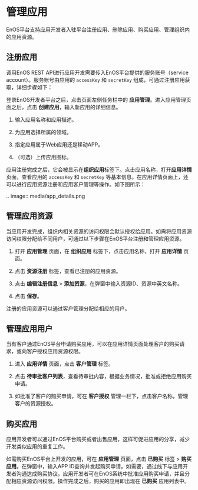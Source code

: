 # 管理应用
EnOS平台支持应用开发者入驻平台注册应用、删除应用、购买应用、管理组织内的应用资源。

## 注册应用

调用EnOS REST API进行应用开发需要传入EnOS平台提供的服务账号（service account）。服务账号由应用的 `accessKey` 和 `secretKey` 组成，可通过注册应用获取，详细步骤如下：

登录EnOS开发者平台之后，点击页面左侧任务栏中的 **应用管理**。进入应用管理页面之后，点击 **创建应用**，输入新应用的详细信息。

1. 输入应用名称和应用描述。

2. 为应用选择所属的领域。

3. 指定应用属于Web应用还是移动APP。

4. （可选）上传应用图标。

应用注册完成之后，它会被显示在**组织应用**标签下。点击应用名称，打开**应用详情**页面，查看应用的 `accessKey` 和 `secretKey` 等基本信息。在应用详情页面上，还可以进行应用资源注册和应用客户管理等操作。如下图所示：

.. image:: media/app_details.png

## 管理应用资源

当应用开发完成，组织内相关资源的访问权限会默认授权给应用。如需将应用资源访问权限分配给不同用户，可通过以下步骤在EnOS平台注册和管理应用资源。

1. 打开 **应用管理** 页面，在 **组织应用** 标签下，点击应用名称，打开 **应用详情** 页面。

2. 点击 **资源注册** 标签，查看已注册的应用资源。

3. 点击 **编辑注册信息** > **添加资源**，在弹窗中输入资源ID、资源中英文名称。

4. 点击 **保存**。

注册的应用资源可以通过客户管理分配给相应的用户。

## 管理应用用户

当有客户通过EnOS平台申请购买应用，可以在应用详情页面处理客户的购买请求，或向客户授权应用资源权限。

1. 进入 **应用详情** 页面，点击 **客户管理** 标签。

2. 点击 **待审批客户列表**，查看待审批内容，根据业务情况，批准或拒绝应用购买申请。

3. 如批准了客户的购买申请，可在 **客户授权** 管理一栏下，点击客户名称，管理客户的资源授权。

## 购买应用

应用开发者可以通过EnOS平台购买或者出售应用，这样可促进应用的分享，减少开发类似应用的重复工作。

如需购买EnOS平台上开发的应用，可在 **应用管理** 页面，点击 **已购买** 标签 > **购买应用**。在弹窗中，输入APP ID查询并发起购买申请。如需要，通过线下与应用开发者沟通达成购买协议。应用开发者可在EnOS系统中批准应用购买申请，并且分配相应资源访问权限。操作完成之后，购买的应用即出现在 **已购买** 应用列表中。
